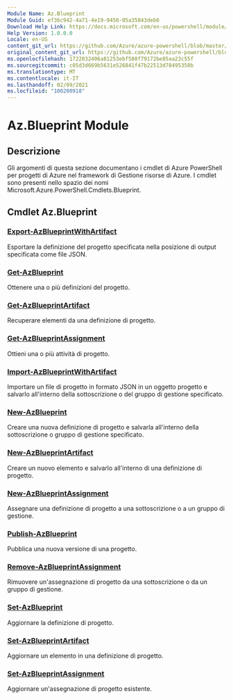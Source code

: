 ```yaml
---
Module Name: Az.Blueprint
Module Guid: ef36c942-4a71-4e19-9450-05a35843deb6
Download Help Link: https://docs.microsoft.com/en-us/powershell/module/az.blueprint
Help Version: 1.0.0.0
Locale: en-US
content_git_url: https://github.com/Azure/azure-powershell/blob/master/src/Blueprint/Blueprint/help/Az.Blueprint.md
original_content_git_url: https://github.com/Azure/azure-powershell/blob/master/src/Blueprint/Blueprint/help/Az.Blueprint.md
ms.openlocfilehash: 1722032406a81253ebf580f79172be85aa23c55f
ms.sourcegitcommit: c05d3d669b5631e526841f47b22513d78495350b
ms.translationtype: MT
ms.contentlocale: it-IT
ms.lasthandoff: 02/09/2021
ms.locfileid: "100200918"
---
```

# Az.Blueprint Module
## Descrizione
Gli argomenti di questa sezione documentano i cmdlet di Azure PowerShell per progetti di Azure nel framework di Gestione risorse di Azure. I cmdlet sono presenti nello spazio dei nomi Microsoft.Azure.PowerShell.Cmdlets.Blueprint.

## Cmdlet Az.Blueprint
### [Export-AzBlueprintWithArtifact](Export-AzBlueprintWithArtifact.md)
Esportare la definizione del progetto specificata nella posizione di output specificata come file JSON. 

### [Get-AzBlueprint](Get-AzBlueprint.md)
Ottenere una o più definizioni del progetto.

### [Get-AzBlueprintArtifact](Get-AzBlueprintArtifact.md)
Recuperare elementi da una definizione di progetto.

### [Get-AzBlueprintAssignment](Get-AzBlueprintAssignment.md)
Ottieni una o più attività di progetto.

### [Import-AzBlueprintWithArtifact](Import-AzBlueprintWithArtifact.md)
Importare un file di progetto in formato JSON in un oggetto progetto e salvarlo all'interno della sottoscrizione o del gruppo di gestione specificato.

### [New-AzBlueprint](New-AzBlueprint.md)
Creare una nuova definizione di progetto e salvarla all'interno della sottoscrizione o gruppo di gestione specificato.

### [New-AzBlueprintArtifact](New-AzBlueprintArtifact.md)
Creare un nuovo elemento e salvarlo all'interno di una definizione di progetto.

### [New-AzBlueprintAssignment](New-AzBlueprintAssignment.md)
Assegnare una definizione di progetto a una sottoscrizione o a un gruppo di gestione.

### [Publish-AzBlueprint](Publish-AzBlueprint.md)
Pubblica una nuova versione di una progetto.

### [Remove-AzBlueprintAssignment](Remove-AzBlueprintAssignment.md)
Rimuovere un'assegnazione di progetto da una sottoscrizione o da un gruppo di gestione.

### [Set-AzBlueprint](Set-AzBlueprint.md)
Aggiornare la definizione di progetto.

### [Set-AzBlueprintArtifact](Set-AzBlueprintArtifact.md)
Aggiornare un elemento in una definizione di progetto.

### [Set-AzBlueprintAssignment](Set-AzBlueprintAssignment.md)
Aggiornare un'assegnazione di progetto esistente.

